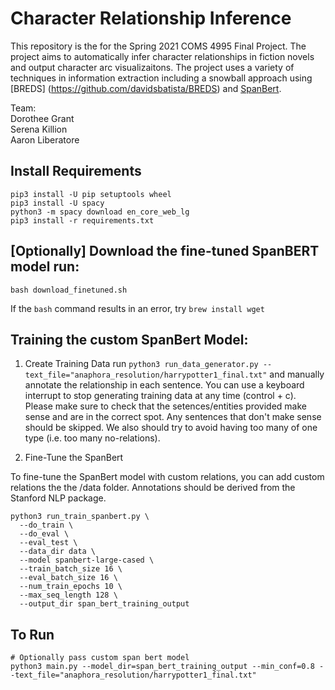# Character Relationship Inference

This repository is the for the Spring 2021 COMS 4995 Final Project. The project aims to automatically infer character relationships in fiction novels and output character arc visualizaitons. The project uses a variety of techniques in information extraction including a snowball approach using [BREDS] (https://github.com/davidsbatista/BREDS) and [SpanBert](https://github.com/gkaramanolakis/SpanBERT).

Team: \
Dorothee Grant \
Serena Killion \
Aaron Liberatore 


## Install Requirements

```
pip3 install -U pip setuptools wheel
pip3 install -U spacy
python3 -m spacy download en_core_web_lg
pip3 install -r requirements.txt
```

## [Optionally] Download the fine-tuned SpanBERT model run:


`bash download_finetuned.sh`

If the `bash` command results in an error, try `brew install wget`


## Training the custom SpanBert Model:

1. Create Training Data run `python3 run_data_generator.py --text_file="anaphora_resolution/harrypotter1_final.txt"` and manually annotate the relationship in each sentence. You can use a keyboard interrupt to stop generating training data at any time (control + c). Please make sure to check that the setences/entities provided make sense and are in the correct spot. Any sentences that don't make sense should be skipped. We also should try to avoid having too many of one type (i.e. too many no-relations).

2. Fine-Tune the SpanBert

To fine-tune the SpanBert model with custom relations, you can add custom relations the the /data folder. Annotations should be derived from the Stanford NLP package. 

```
python3 run_train_spanbert.py \
  --do_train \
  --do_eval \
  --eval_test \
  --data_dir data \
  --model spanbert-large-cased \
  --train_batch_size 16 \
  --eval_batch_size 16 \
  --num_train_epochs 10 \
  --max_seq_length 128 \
  --output_dir span_bert_training_output
```

## To Run

```
# Optionally pass custom span bert model
python3 main.py --model_dir=span_bert_training_output --min_conf=0.8 --text_file="anaphora_resolution/harrypotter1_final.txt"
```


